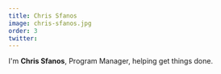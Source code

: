 ```yaml
---
title: Chris Sfanos
image: chris-sfanos.jpg
order: 3
twitter: 
---
```


I'm **Chris Sfanos**, Program Manager, helping get things done.
